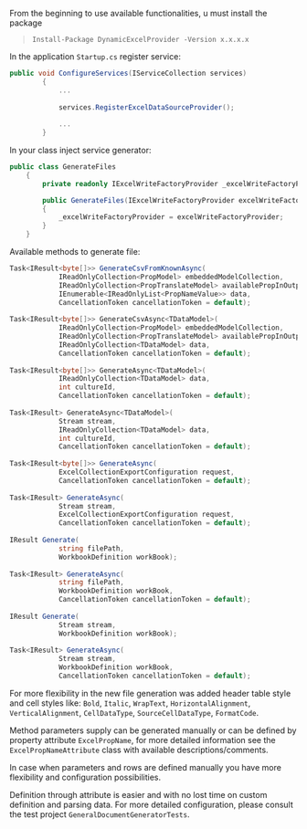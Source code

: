 From the beginning to use available functionalities, u must install the package

> `Install-Package DynamicExcelProvider -Version x.x.x.x`

In the application `Startup.cs` register service:
```csharp
public void ConfigureServices(IServiceCollection services)
        {
            ...
            
            services.RegisterExcelDataSourceProvider();
            
            ...
        }
```

In your class inject service generator:
```csharp
public class GenerateFiles
    {
        private readonly IExcelWriteFactoryProvider _excelWriteFactoryProvider;

        public GenerateFiles(IExcelWriteFactoryProvider excelWriteFactoryProvider)
        {
            _excelWriteFactoryProvider = excelWriteFactoryProvider;
        }
    }
```

Available methods to generate file:
```csharp
Task<IResult<byte[]>> GenerateCsvFromKnownAsync(
            IReadOnlyCollection<PropModel> embeddedModelCollection,
            IReadOnlyCollection<PropTranslateModel> availablePropInOutput, 
            IEnumerable<IReadOnlyList<PropNameValue>> data, 
            CancellationToken cancellationToken = default);
            
Task<IResult<byte[]>> GenerateCsvAsync<TDataModel>(
            IReadOnlyCollection<PropModel> embeddedModelCollection,
            IReadOnlyCollection<PropTranslateModel> availablePropInOutput,
            IReadOnlyCollection<TDataModel> data, 
            CancellationToken cancellationToken = default);
            
Task<IResult<byte[]>> GenerateAsync<TDataModel>(
            IReadOnlyCollection<TDataModel> data,
            int cultureId, 
            CancellationToken cancellationToken = default);
            
Task<IResult> GenerateAsync<TDataModel>(
            Stream stream, 
            IReadOnlyCollection<TDataModel> data,
            int cultureId, 
            CancellationToken cancellationToken = default);
            
Task<IResult<byte[]>> GenerateAsync(
            ExcelCollectionExportConfiguration request, 
            CancellationToken cancellationToken = default);
            
Task<IResult> GenerateAsync(
            Stream stream, 
            ExcelCollectionExportConfiguration request, 
            CancellationToken cancellationToken = default);
            
IResult Generate(
            string filePath, 
            WorkbookDefinition workBook);
            
Task<IResult> GenerateAsync(
            string filePath, 
            WorkbookDefinition workBook, 
            CancellationToken cancellationToken = default);
            
IResult Generate(
            Stream stream, 
            WorkbookDefinition workBook);
            
Task<IResult> GenerateAsync(
            Stream stream, 
            WorkbookDefinition workBook, 
            CancellationToken cancellationToken = default);
```

For more flexibility in the new file generation was added header table style and cell styles like: `Bold`, `Italic`, `WrapText`, `HorizontalAlignment`, `VerticalAlignment`, `CellDataType`, `SourceCellDataType`, `FormatCode`.

Method parameters supply can be generated manually or can be defined by property attribute `ExcelPropName`, for more detailed information see the `ExcelPropNameAttribute` class with available descriptions/comments.

In case when parameters and rows are defined manually you have more flexibility and configuration possibilities.

Definition through attribute is easier and with no lost time on custom definition and parsing data. For more detailed configuration, please consult the test project `GeneralDocumentGeneratorTests`.
